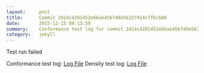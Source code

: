 ```yaml
---
layout:     post
title:      Commit 2414c4201452e66ae456740e56327414cff6cb80
date:       2015-12-15 04:13:59
summary:    Conformance test log for commit 2414c4201452e66ae456740e56327414cff6cb80.
category:   jekyll
---
```


Test run failed

Conformance test log: [Log File](http://s3-us-west-2.amazonaws.com/kraken-e2e-logs/conformance/kraken_2414c4201452e66ae456740e56327414cff6cb80_conformance.log)
Density test log: [Log File](http://s3-us-west-2.amazonaws.com/kraken-e2e-logs/conformance/kraken_2414c4201452e66ae456740e56327414cff6cb80_density.log)
